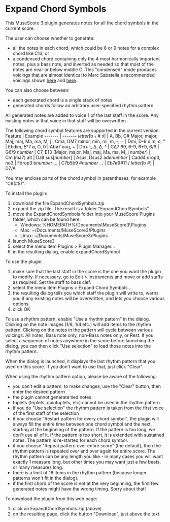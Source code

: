 # Expand Chord Symbols

This MuseScore 3 plugin generates notes for all the chord symbols in the current score.

The user can choose whether to generate:
* all the notes in each chord, which could be 8 or 9 notes for a complex chord like C13, or
* a condensed chord containing only the 4 most harmonically important notes, plus a bass note, and inverted as needed 
so that most of the notes are near or below middle C. This "condensed" mode produces voicings that are almost identical
to Marc Sabatella's recommended voicings shown [here](https://www.youtube.com/watch?v=iaca_EAmBCE&feature=youtu.be%0A) and [here](https://musescore.com/marcsabatella/chord-symbol-voicings-for-playback).

You can also choose between:
* each generated chord is a single stack of notes
* generated chords follow an arbitrary user-specified rhythm pattern

All generated notes are added to voice 1 of the last staff in the score. Any existing notes in that voice in that staff will be overwritten.

The following chord symbol features are supported in the current version:
Feature | Example
------- | -------
*letter*[b ♭ # ♯] | A, Bb, C#
Major, major, Maj, maj, Ma, ma, M, j | Cma, DM7
minor, min, mi, m, -, − | Dmi, D-9
dim, o, ° | Ebdim, E°7
ø, O, 0 | Abø7
aug, + | Db+
t, Δ, ∆, ^ | C∆7
69, 6-9, 6+9, 6/9 | G6/9
*number* | C7, E13
(Major, major, Maj, maj, Ma, ma, M, j *number*) | Cmi(ma7)
alt | Dalt
sus[*number*] | Asus, Dsus2
add*number* | Cadd4
drop3, no3 | Fdrop3
b*number* ... | C7b5b9
#*number* ... | Eb7#9#11
/ *letter*[b #] | D7/A

You may enclose parts of the chord symbol in parentheses, for example "C9(#5)".

To install the plugin:
1. download the file ExpandChordSymbols.zip
1. expand the zip file. The result is a folder "ExpandChordSymbols"
1. move the ExpandChordSymbols folder into your MuseScore Plugins folder, which can be found here:
   * Windows: %HOMEPATH%\Documents\MuseScore3\Plugins
   * Mac: ~/Documents/MuseScore3/Plugins
   * Linux: ~/Documents/MuseScore3/Plugins
1. launch MuseScore3
1. select the menu item Plugins > Plugin Manager...
1. in the resulting dialog, enable expandChordSymbol
   
To use the plugin:
1. make sure that the last staff in the score is the one you want the plugin to modify. If necessary, go to Edit > Instruments and move or add staffs as required. Set the staff to bass clef.
1. select the menu item Plugins > Expand Chord Symbols….
1. the resulting dialog tells you which staff the plugin will write to, warns you if any existing notes will be overwritten, and lets you choose various options.
1. click OK

To use a rhythm pattern, enable "Use a rhythm pattern" in the dialog. Clicking on the note images (1/8, 1/4 etc.) will add items to the rhythm pattern. Clicking on the notes in the pattern will cycle between various voicings: All notes, Bass note only, non-Bass notes only, or Rest. If you select a sequence of notes anywhere in the score before launching the dialog, you can then click "Use selection" to load those notes into the rhythm pattern.

When the dialog is launched, it displays the last rhythm pattern that you used on this score. If you don't want to use that, just click "Clear".

When using the rhythm pattern option, please be aware of the following:
* you can't edit a pattern. to make changes, use the "Clear" button, then enter the desired pattern
* the plugin cannot generate tied notes
* tuplets (triplets, quintuplets, etc) cannot be used in the rhythm pattern
* if you do "Use selection" the rhythm pattern is taken from the first voice of the first staff of the selection
* if you choose "Restart pattern for every chord symbol", the plugin will always fill the entire time between one chord symbol and the next, starting at the beginning of the pattern. If the pattern is too long, we don't use all of it. If the pattern is too short, it is extended with sustained notes. The pattern is re-started for each chord symbol.
* if you choose "Repeat pattern over entire score" (the default), then the rhythm pattern is repeated over and over again for entire score. The rhythm pattern can be any length you like - in many cases you will want exactly 1 measure long, but other times you may want just a few beats, or many measures long.
* there is a limit of 16 items in the rhythm pattern (because longer patterns won't fit in the dialog).
* if the first chord of the score is not at the very beginning, the first few generated notes might have the wrong timing. Sorry about that!

To download the plugin from this web page:
1. click on ExpandChordSymbols.zip (above)
1. on the resulting page, click the button "Download", just above the text


